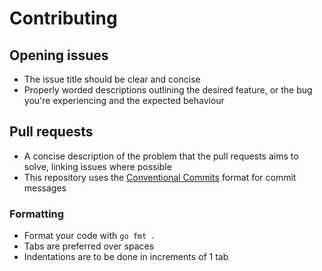 # Contributing

## Opening issues

- The issue title should be clear and concise
- Properly worded descriptions outlining the desired feature, or the bug you're experiencing and the expected behaviour

## Pull requests

- A concise description of the problem that the pull requests aims to solve, linking issues where possible
- This repository uses the [Conventional Commits](https://www.conventionalcommits.org/en/v1.0.0/) format for commit messages

### Formatting

- Format your code with `go fmt .`
- Tabs are preferred over spaces
- Indentations are to be done in increments of 1 tab
